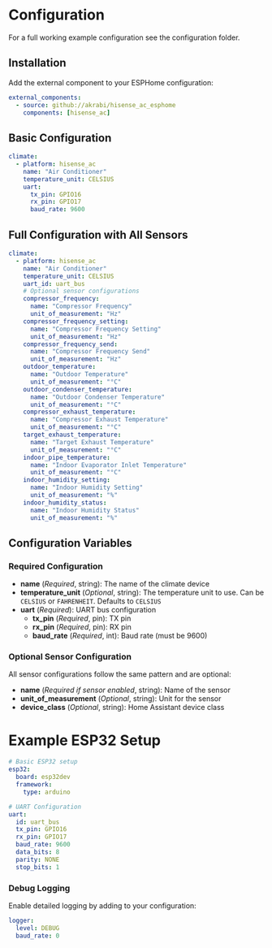 # Configuration

For a full working example configuration see the configuration folder.

## Installation

Add the external component to your ESPHome configuration:

```yaml
external_components:
  - source: github://akrabi/hisense_ac_esphome
    components: [hisense_ac]
```


## Basic Configuration

```yaml
climate:
  - platform: hisense_ac
    name: "Air Conditioner"
    temperature_unit: CELSIUS
    uart:
      tx_pin: GPIO16
      rx_pin: GPIO17
      baud_rate: 9600
```

## Full Configuration with All Sensors

```yaml
climate:
  - platform: hisense_ac
    name: "Air Conditioner"
    temperature_unit: CELSIUS
    uart_id: uart_bus
    # Optional sensor configurations
    compressor_frequency:
      name: "Compressor Frequency"
      unit_of_measurement: "Hz"
    compressor_frequency_setting:
      name: "Compressor Frequency Setting"
      unit_of_measurement: "Hz"
    compressor_frequency_send:
      name: "Compressor Frequency Send"
      unit_of_measurement: "Hz"
    outdoor_temperature:
      name: "Outdoor Temperature"
      unit_of_measurement: "°C"
    outdoor_condenser_temperature:
      name: "Outdoor Condenser Temperature"
      unit_of_measurement: "°C"
    compressor_exhaust_temperature:
      name: "Compressor Exhaust Temperature"
      unit_of_measurement: "°C"
    target_exhaust_temperature:
      name: "Target Exhaust Temperature"
      unit_of_measurement: "°C"
    indoor_pipe_temperature:
      name: "Indoor Evaporator Inlet Temperature"
      unit_of_measurement: "°C"
    indoor_humidity_setting:
      name: "Indoor Humidity Setting"
      unit_of_measurement: "%"
    indoor_humidity_status:
      name: "Indoor Humidity Status"
      unit_of_measurement: "%"
```

## Configuration Variables

### Required Configuration
- **name** (*Required*, string): The name of the climate device
- **temperature_unit** (*Optional*, string): The temperature unit to use. Can be `CELSIUS` or `FAHRENHEIT`. Defaults to `CELSIUS`
- **uart** (*Required*): UART bus configuration
  - **tx_pin** (*Required*, pin): TX pin
  - **rx_pin** (*Required*, pin): RX pin
  - **baud_rate** (*Required*, int): Baud rate (must be 9600)

### Optional Sensor Configuration
All sensor configurations follow the same pattern and are optional:
- **name** (*Required if sensor enabled*, string): Name of the sensor
- **unit_of_measurement** (*Optional*, string): Unit for the sensor
- **device_class** (*Optional*, string): Home Assistant device class

# Example ESP32 Setup

```yaml
# Basic ESP32 setup
esp32:
  board: esp32dev
  framework:
    type: arduino

# UART Configuration
uart:
  id: uart_bus
  tx_pin: GPIO16
  rx_pin: GPIO17
  baud_rate: 9600
  data_bits: 8
  parity: NONE
  stop_bits: 1
```

### Debug Logging

Enable detailed logging by adding to your configuration:

```yaml
logger:
  level: DEBUG
  baud_rate: 0
```